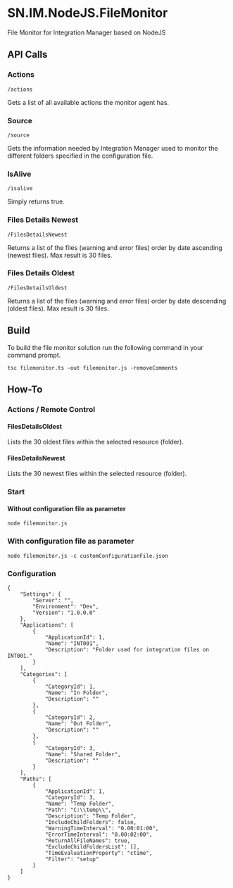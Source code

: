 # SN.IM.NodeJS.FileMonitor
File Monitor for Integration Manager based on NodeJS

## API Calls

### Actions
```
/actions
```
Gets a list of all available actions the monitor agent has.

### Source
```
/source
```
Gets the information needed by Integration Manager used to monitor the different folders specified in the configuration file.

### IsAlive
```
/isalive
```
Simply returns true.

### Files Details Newest
```
/FilesDetailsNewest
```
Returns a list of the files (warning and error files) order by date ascending (newest files). Max result is 30 files.

### Files Details Oldest
```
/FilesDetailsOldest
```
Returns a list of the files (warning and error files) order by date descending (oldest files). Max result is 30 files. 

## Build
To build the file monitor solution run the following command in your command prompt.

```
tsc filemonitor.ts -out filemonitor.js -removeComments
```

## How-To

### Actions / Remote Control

#### FilesDetailsOldest
Lists the 30 oldest files within the selected resource (folder).

#### FilesDetailsNewest
Lists the 30 newest files within the selected resource (folder).

### Start

#### Without configuration file as parameter
```
node filemonitor.js
```

### With configuration file as parameter
```
node filemonitor.js -c customConfigurationFile.json
```

### Configuration

```
{
	"Settings": {
		"Server": "",
		"Environment": "Dev",
		"Version": "1.0.0.0"	
	},
	"Applications": [
		{
			"ApplicationId": 1,
			"Name": "INT001",
			"Description": "Folder used for integration files on INT001."
		}
	],
	"Categories": [
		{
			"CategoryId": 1,
			"Name": "In Folder",
			"Description": ""
		},
		{
			"CategoryId": 2,
			"Name": "Out Folder",
			"Description": ""
		},
		{
			"CategoryId": 3,
			"Name": "Shared Folder",
			"Description": ""
		}
	],
	"Paths": [
		{
			"ApplicationId": 1,
			"CategoryId": 3,
			"Name": "Temp Folder",
			"Path": "C:\\temp\\",
			"Description": "Temp Folder",
			"IncludeChildFolders": false,
			"WarningTimeInterval": "0.00:01:00",
			"ErrorTimeInterval": "0.00:02:00",
			"ReturnAllFileNames": true,
			"ExcludeChildFoldersList": [],
			"TimeEvaluationProperty": "ctime",
			"Filter": "setup"
		}
	]
}
```